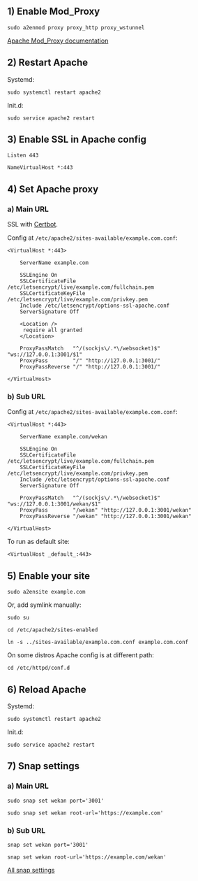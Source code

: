 ## 1) Enable Mod_Proxy

```
sudo a2enmod proxy proxy_http proxy_wstunnel
```

[Apache Mod_Proxy documentation](http://httpd.apache.org/docs/current/mod/mod_proxy.html)

## 2) Restart Apache

Systemd:
```
sudo systemctl restart apache2
```
Init.d:
```
sudo service apache2 restart
```

## 3) Enable SSL in Apache config
```
Listen 443

NameVirtualHost *:443
```
## 4) Set Apache proxy

### a) Main URL

SSL with [Certbot](https://certbot.eff.org).

Config at `/etc/apache2/sites-available/example.com.conf`:

```ApacheConf
<VirtualHost *:443>

    ServerName example.com

    SSLEngine On
    SSLCertificateFile      /etc/letsencrypt/live/example.com/fullchain.pem
    SSLCertificateKeyFile   /etc/letsencrypt/live/example.com/privkey.pem
    Include /etc/letsencrypt/options-ssl-apache.conf
    ServerSignature Off

    <Location />
     require all granted
    </Location>

    ProxyPassMatch   "^/(sockjs\/.*\/websocket)$" "ws://127.0.0.1:3001/$1"
    ProxyPass        "/" "http://127.0.0.1:3001/"
    ProxyPassReverse "/" "http://127.0.0.1:3001/"

</VirtualHost>
```

### b) Sub URL

Config at `/etc/apache2/sites-available/example.com.conf`:

```ApacheConf
<VirtualHost *:443>

    ServerName example.com/wekan

    SSLEngine On
    SSLCertificateFile      /etc/letsencrypt/live/example.com/fullchain.pem
    SSLCertificateKeyFile   /etc/letsencrypt/live/example.com/privkey.pem
    Include /etc/letsencrypt/options-ssl-apache.conf
    ServerSignature Off

    ProxyPassMatch   "^/(sockjs\/.*\/websocket)$" "ws://127.0.0.1:3001/wekan/$1"
    ProxyPass        "/wekan" "http://127.0.0.1:3001/wekan"
    ProxyPassReverse "/wekan" "http://127.0.0.1:3001/wekan"

</VirtualHost>
```
To run as default site:
```ApacheConf
<VirtualHost _default_:443>
```

## 5) Enable your site

```
sudo a2ensite example.com
```
Or, add symlink manually:
```
sudo su

cd /etc/apache2/sites-enabled

ln -s ../sites-available/example.com.conf example.com.conf
```
On some distros Apache config is at different path:
```
cd /etc/httpd/conf.d
```

## 6) Reload Apache

Systemd:
```
sudo systemctl restart apache2
```
Init.d:
```
sudo service apache2 restart
```

## 7) Snap settings

### a) Main URL
```
sudo snap set wekan port='3001'

sudo snap set wekan root-url='https://example.com'
```
### b) Sub URL
```
snap set wekan port='3001'

snap set wekan root-url='https://example.com/wekan'
```

[All snap settings](https://github.com/wekan/wekan-snap/wiki/Supported-settings-keys)